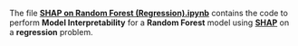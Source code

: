 The file [**SHAP on Random Forest (Regression).ipynb**](https://github.com/mohitr7/model-interpretability-for-machine-learning-models/blob/master/shap/regression/SHAP%20on%20Random%20Forest%20(Regression).ipynb) contains the code to perform **Model Interpretability** for a **Random Forest** model using [**SHAP**](https://github.com/slundberg/shap) on a **regression** problem.
